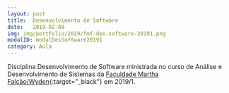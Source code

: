 ```yaml
---
layout: post
title:  Desenvolvimento de Software
date:   2019-02-09
img: img/portfolio/2019/fmf-des-software-20191.png
modalID: modalDesSoftware20191
category: Aula
---
```


Disciplina Desenvolvimento de Software ministrada no curso de Análise e Desenvolvimento de Sistemas da [Faculdade Martha Falcão/Wyden][fmf-wyden]{:target="_black"} em 2019/1.


[fmf-wyden]: https://www.wyden.com.br/fmf
